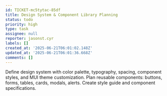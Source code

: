 ```yaml
---
id: TICKET-mc5tytac-85df
title: Design System & Component Library Planning
status: todo
priority: high
type: task
assignee: null
reporter: jasonst.cyr
labels: []
created_at: '2025-06-21T06:01:02.148Z'
updated_at: '2025-06-21T06:01:36.668Z'
comments: []
---
```


Define design system with color palette, typography, spacing, component styles, and MUI theme customization. Plan reusable components: buttons, forms, tables, cards, modals, alerts. Create style guide and component specifications.